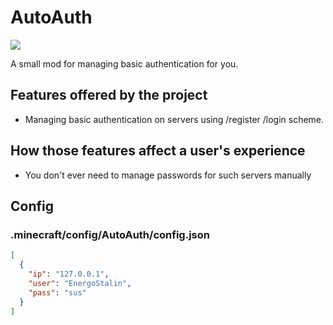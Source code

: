 # AutoAuth
![](https://github.com/EnergoStalin/AutoAuthMC/actions/workflows/publish.yml/badge.svg)

A small mod for managing basic authentication for you.

## Features offered by the project
- Managing basic authentication on servers using /register /login scheme.

## How those features affect a user's experience
- You don't ever need to manage passwords for such servers manually

## Config
### **.minecraft/config/AutoAuth/config.json**
```json
[
  {
    "ip": "127.0.0.1",
    "user": "EnergoStalin",
    "pass": "sus"
  }
]
```